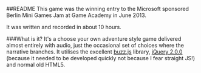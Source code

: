 ##README
This game was the winning entry to the Microsoft sponsored Berlin Mini Games Jam at Game Academy in June 2013.

It was written and recorded in about 10 hours.

###What is it?
It's a choose your own adventure style game delivered almost entirely with audio, just the occasional set of choices where the narrative branches. It utilises the excellent  [buzz.js](http://https://github.com/jaysalvat/buzz) library, [jQuery 2.0.0](https://github.com/jquery/jquery) (because it needed to be developed quickly not because I fear straight JS!) and normal old HTML5.
